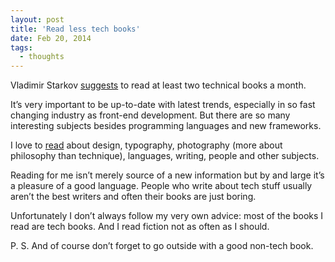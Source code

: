 ```yaml
---
layout: post
title: 'Read less tech books'
date: Feb 20, 2014
tags:
  - thoughts
---
```


Vladimir Starkov [suggests](http://vstarkov.com/monthbook/) to read at least two technical books a month.

It’s very important to be up-to-date with latest trends, especially in so fast changing industry as front-end development. But there are so many interesting subjects besides  programming languages and new frameworks.

I love to [read](http://bibla.ru/sapegin/read/) about design, typography, photography (more about philosophy than technique), languages, writing, people and other subjects.

Reading for me isn’t merely source of a new information but by and large it’s a pleasure of a good language. People who write about tech stuff usually aren’t the best writers and often their books are just boring.

Unfortunately I don’t always follow my very own advice: most of the books I read are tech books. And I read fiction not as often as I should.

P. S. And of course don’t forget to go outside with a good non-tech book.
